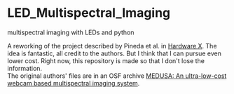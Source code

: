 # LED_Multispectral_Imaging
multispectral imaging with LEDs and python

A reworking of the project described by Pineda et al. in [Hardware X](https://www.sciencedirect.com/science/article/pii/S246806722200027X).  The idea is fantastic, all credit to the authors.  But I think that I can pursue even lower cost.  Right now, this repository is made so that I don't lose the information.  
The original authors' files are in an OSF archive [MEDUSA: An ultra-low-cost webcam based multispectral imaging system](https://osf.io/zhp4m/files/).  

